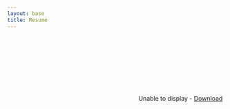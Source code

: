 ```yaml
---
layout: base
title: Resume
---
```

<object data="resume/resume.pdf" type="application/pdf">
  <embed src="resume/resume.pdf" type='application/pdf'>
    Unable to display - <a href="/resume.pdf">Download</a>
  </embed>
</object>
